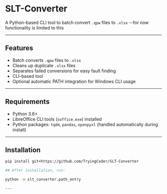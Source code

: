 # SLT-Converter

A Python-based CLI tool to batch convert `.qpw` files to `.xlsx` --for now functionality is limited to this

---

## Features

- Batch converts `.qpw` files to `.xlsx`
- Cleans up duplicate `.xlsx` files
- Separates failed conversions for easy fault finding
- CLI-based tool
- Optional automatic PATH integration for Windows CLI usage

---

## Requirements

- Python 3.6+
- LibreOffice CLI tools (`soffice.exe`) installed
- Python packages: `tqdm`, `pandas`, `openpyxl` (handled automatically during install)

---

## Installation

```bash
pip install git+https://github.com/TryingCoder/SLT-Converter

## After installation, run:

python -m slt_converter.path_entry

---